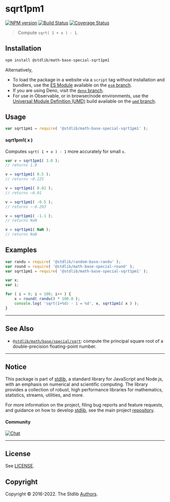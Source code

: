 <!--

@license Apache-2.0

Copyright (c) 2018 The Stdlib Authors.

Licensed under the Apache License, Version 2.0 (the "License");
you may not use this file except in compliance with the License.
You may obtain a copy of the License at

   http://www.apache.org/licenses/LICENSE-2.0

Unless required by applicable law or agreed to in writing, software
distributed under the License is distributed on an "AS IS" BASIS,
WITHOUT WARRANTIES OR CONDITIONS OF ANY KIND, either express or implied.
See the License for the specific language governing permissions and
limitations under the License.

-->

# sqrt1pm1

[![NPM version][npm-image]][npm-url] [![Build Status][test-image]][test-url] [![Coverage Status][coverage-image]][coverage-url] <!-- [![dependencies][dependencies-image]][dependencies-url] -->

> Compute `sqrt( 1 + x ) - 1`.

<section class="installation">

## Installation

```bash
npm install @stdlib/math-base-special-sqrt1pm1
```

Alternatively,

-   To load the package in a website via a `script` tag without installation and bundlers, use the [ES Module][es-module] available on the [`esm` branch][esm-url].
-   If you are using Deno, visit the [`deno` branch][deno-url].
-   For use in Observable, or in browser/node environments, use the [Universal Module Definition (UMD)][umd] build available on the [`umd` branch][umd-url].

</section>

<section class="usage">

## Usage

```javascript
var sqrt1pm1 = require( '@stdlib/math-base-special-sqrt1pm1' );
```

#### sqrt1pm1( x )

Computes `sqrt( 1 + x ) - 1` more accurately for small `x`. 

```javascript
var v = sqrt1pm1( 3.0 );
// returns 1.0

v = sqrt1pm1( 0.5 );
// returns ~0.225

v = sqrt1pm1( 0.02 );
// returns ~0.01

v = sqrt1pm1( -0.5 );
// returns ~-0.293

v = sqrt1pm1( -1.1 );
// returns NaN

v = sqrt1pm1( NaN );
// returns NaN
```

</section>

<!-- /.usage -->

<section class="examples">

## Examples

<!-- eslint no-undef: "error" -->

```javascript
var randu = require( '@stdlib/random-base-randu' );
var round = require( '@stdlib/math-base-special-round' );
var sqrt1pm1 = require( '@stdlib/math-base-special-sqrt1pm1' );

var x;
var i;

for ( i = 0; i < 100; i++ ) {
    x = round( randu() * 100.0 );
    console.log( 'sqrt(1+%d) - 1 = %d', x, sqrt1pm1( x ) );
}
```

</section>

<!-- /.examples -->

<!-- Section for related `stdlib` packages. Do not manually edit this section, as it is automatically populated. -->

<section class="related">

* * *

## See Also

-   <span class="package-name">[`@stdlib/math/base/special/sqrt`][@stdlib/math/base/special/sqrt]</span><span class="delimiter">: </span><span class="description">compute the principal square root of a double-precision floating-point number.</span>

</section>

<!-- /.related -->

<!-- Section for all links. Make sure to keep an empty line after the `section` element and another before the `/section` close. -->


<section class="main-repo" >

* * *

## Notice

This package is part of [stdlib][stdlib], a standard library for JavaScript and Node.js, with an emphasis on numerical and scientific computing. The library provides a collection of robust, high performance libraries for mathematics, statistics, streams, utilities, and more.

For more information on the project, filing bug reports and feature requests, and guidance on how to develop [stdlib][stdlib], see the main project [repository][stdlib].

#### Community

[![Chat][chat-image]][chat-url]

---

## License

See [LICENSE][stdlib-license].


## Copyright

Copyright &copy; 2016-2022. The Stdlib [Authors][stdlib-authors].

</section>

<!-- /.stdlib -->

<!-- Section for all links. Make sure to keep an empty line after the `section` element and another before the `/section` close. -->

<section class="links">

[npm-image]: http://img.shields.io/npm/v/@stdlib/math-base-special-sqrt1pm1.svg
[npm-url]: https://npmjs.org/package/@stdlib/math-base-special-sqrt1pm1

[test-image]: https://github.com/stdlib-js/math-base-special-sqrt1pm1/actions/workflows/test.yml/badge.svg?branch=main
[test-url]: https://github.com/stdlib-js/math-base-special-sqrt1pm1/actions/workflows/test.yml?query=branch:main

[coverage-image]: https://img.shields.io/codecov/c/github/stdlib-js/math-base-special-sqrt1pm1/main.svg
[coverage-url]: https://codecov.io/github/stdlib-js/math-base-special-sqrt1pm1?branch=main

<!--

[dependencies-image]: https://img.shields.io/david/stdlib-js/math-base-special-sqrt1pm1.svg
[dependencies-url]: https://david-dm.org/stdlib-js/math-base-special-sqrt1pm1/main

-->

[umd]: https://github.com/umdjs/umd
[es-module]: https://developer.mozilla.org/en-US/docs/Web/JavaScript/Guide/Modules

[deno-url]: https://github.com/stdlib-js/math-base-special-sqrt1pm1/tree/deno
[umd-url]: https://github.com/stdlib-js/math-base-special-sqrt1pm1/tree/umd
[esm-url]: https://github.com/stdlib-js/math-base-special-sqrt1pm1/tree/esm

[chat-image]: https://img.shields.io/gitter/room/stdlib-js/stdlib.svg
[chat-url]: https://gitter.im/stdlib-js/stdlib/

[stdlib]: https://github.com/stdlib-js/stdlib

[stdlib-authors]: https://github.com/stdlib-js/stdlib/graphs/contributors

[stdlib-license]: https://raw.githubusercontent.com/stdlib-js/math-base-special-sqrt1pm1/main/LICENSE

<!-- <related-links> -->

[@stdlib/math/base/special/sqrt]: https://github.com/stdlib-js/math-base-special-sqrt

<!-- </related-links> -->

</section>

<!-- /.links -->
